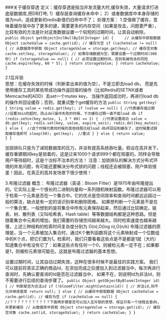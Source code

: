###关于缓存穿透
定义：缓存穿透是指当并发流量大时,缓存失效，大量请求打进底层数据库,把DB打垮;
    1）缓存层查询缓存未命中；
    2）或者数据库中本身存储的值为null，造成更新的redis新值仍旧命中不了；
处理方案：
1.空值做了缓存，意味着缓存层中存了更多的键，需要更多的内存空间（如果是攻击，问题更严重），
比较有效的方法是针对这类数据设置一个较短的过期时间，让其自动剔除。
`    public Object getObjectInclNullById(Integer id) {    
        // 从缓存中获取数据
        Object cacheValue = cache.get(id);
        // 缓存为空
        if (cacheValue != null) {
            // 从数据库中获取
            Object storageValue = storage.get(key);
            // 缓存空对象
            cache.set(key, storageValue);
            // 如果存储数据为空，需要设置一个过期时间(300秒)
            if (storageValue == null) {
                // 必须设置过期时间，否则有被攻击的风险
                cache.expire(key, 60 * 5);
            }
            return storageValue;
        }
        return cacheValue;
    }`
   
2.1互斥锁   
思想：在缓存失效的时候（判断拿出来的值为空），不是立即去load db，
而是先使用缓存工具的某些带成功操作返回值的操作（比如Redis的SETNX或者Memcache的ADD）去set一个mutex key，
当操作返回成功时，再进行load db的操作并回设缓存；否则，就重试整个get缓存的方法
 `public String get(key) {
       String value = redis.get(key);
       if (value == null) { //代表缓存值过期
           //设置3min的超时，防止del操作失败的时候，下次缓存过期一直不能load db
            if (redis.setnx(key_mutex, 1, 3 * 60) == 1) {  //代表设置成功
                value = db.get(key);
                redis.set(key, value, expire_secs);
                redis.del(key_mutex);
            } else {  //这个时候代表同时候的其他线程已经load db并回设到缓存了，这时候重试获取缓存值即可
                sleep(50);
                get(key);  //重试
            }
       } else {
           return value;      
       }
  }` 
  
  加锁排队只是为了减轻数据库的压力，并没有提高系统吞吐量。假设在高并发下，缓存重建期间key是锁着的，这是过来1000个请求999个都在阻塞的。同样会导致用户等待超时，这是个治标不治本的方法！
  注意：加锁排队的解决方式分布式环境的并发问题，有可能还要解决分布式锁的问题；线程还会被阻塞，用户体验很差！因此，在真正的高并发场景下很少使用！
    
3.布隆过滤器
概念：
布隆过滤器（英语：Bloom Filter）是1970年由布隆提出的。它实际上是一个很长的二进制向量和一系列随机映射函数。布隆过滤器可以用于检索一个元素是否在一个集合中。它的优点是空间效率和查询时间都远远超过一般的算法，缺点是有一定的误识别率和删除困难。
如果想判断一个元素是不是在一个集合里，一般想到的是将集合中所有元素保存起来，然后通过比较确定。链表、树、散列表（又叫哈希表，Hash table）等等数据结构都是这种思路。但是随着集合中元素的增加，我们需要的存储空间越来越大。同时检索速度也越来越慢，上述三种结构的检索时间复杂度分别为 O(n),O(log n),O(n/k)
布隆过滤器的原理是，当一个元素被加入集合时，通过K个散列函数将这个元素映射成一个位数组中的K个点，把它们置为1。检索时，我们只要看看这些点是不是都是1就（大约）知道集合中有没有它了：如果这些点有任何一个0，则被检元素一定不在；如果都是1，则被检元素很可能在。这就是布隆过滤器的基本思想。
  
设置过期时间，让其自动过期失效，这种在很多时候不是最佳的实践方案。
 我们可以提前将真实正确的商品Id，在添加完成之后便加入到过滤器当中，每次再进行查询时，先确认要查询的Id是否在过滤器当中，
 如果不在，则说明Id为非法Id，则不需要进行后续的查询步骤了。
`public Object getObjectByBloom(Integer id) {
    // 判断是否为合法id
    if (!bloomFilter.mightContain(id)) {
        // 非法id,则不允许继续查库
        return null;
    } else {
        // 从缓存中获取数据
        Object cacheValue = cache.get(id);
        // 缓存为空
        if (cacheValue == null) {
            //？？？？？？？？？？？下面两步骤是否可以加入互斥锁的思想，保证只有一个线程去查db,并更新缓存
            // 从数据库中获取
            Object storageValue = storage.get(id);
            // 缓存空对象
            cache.set(id, storageValue);
        }
        return cacheValue;
    }
} `
